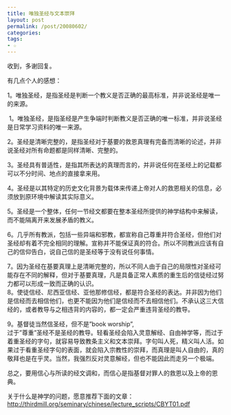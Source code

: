 ```yaml
---
title: 唯独圣经与文本崇拜
layout: post
permalink: /post/20080602/
categories: 
tags:
- ☆
---
```


收到，多谢回复。

有几点个人的感想：

1。唯独圣经，是指圣经是判断一个教义是否正确的最高标准，并非说圣经是唯一的来源。

 1。唯独圣经，是指圣经是产生争端时判断教义是否正确的唯一标准，并非说圣经是日常学习资料的唯一来源。

2。圣经是清晰完整的，是指圣经对于基要的救恩真理有完备而清晰的论述，并非说圣经对所有命题都是同样清晰、完整的。

3。圣经具有普适性，是指其所表达的真理而言的，并非说任何在圣经上的记载都可以不分时间、地点的直接拿来用。

4。圣经是以其特定的历史文化背景为载体来传递上帝对人的救恩相关的信息，必须放到原环境中解读其实际意义。

5。圣经是一个整体，任何一节经文都要在整本圣经所提供的神学结构中来解读，而不能隔离开来发展矛盾的教义。

6。几乎所有教派，包括一些异端和邪教，都宣称自己尊重并符合圣经，但他们对圣经却有着不完全相同的理解。宣称并不能保证真的符合。所以不同教派应该有自己的信仰告白，说自己信的是圣经等于没有说任何事情。

7。因为圣经在基要真理上是清晰完整的，所以不同人由于自己的局限性对圣经可能存在不同的解释，但对于基要真理，凡是具备正常人素质的重生后的信徒经过努力都可以形成一致而正确的认识。  
8。使徒信经、尼西亚信经、亚他那修信经，都是符合圣经的表达。并非因为他们是信经而去相信他们，也更不能因为他们是信经而不去相信他们。不承认这三大信经的，或者教导与之相违背的内容的，都一定会严重违背圣经的教导。

9。基督徒当然信圣经，但不是”book worship”,  
过于”尊重”圣经不是圣经的教导。轻看圣经会陷入灵意解经、自由神学等，而过于着重圣经的字句，就容易导致教条主义和文本崇拜。字句叫人死，精义叫人活。如果过于看重圣经字句的表面，就会陷入宗教性的崇拜，而真理是叫人自由的，真的敬拜也是在乎灵。当然，我强烈反对灵意解经，但也不能因此而走另一个极端。

总之，要用信心与所读的经文调和，而信心是指基督对罪人的救恩以及上帝的恩典。

关于什么是神学的问题，愿意推荐下面的文章：  
http://thirdmill.org/seminary/chinese/lecture_scripts/CBYT01.pdf
